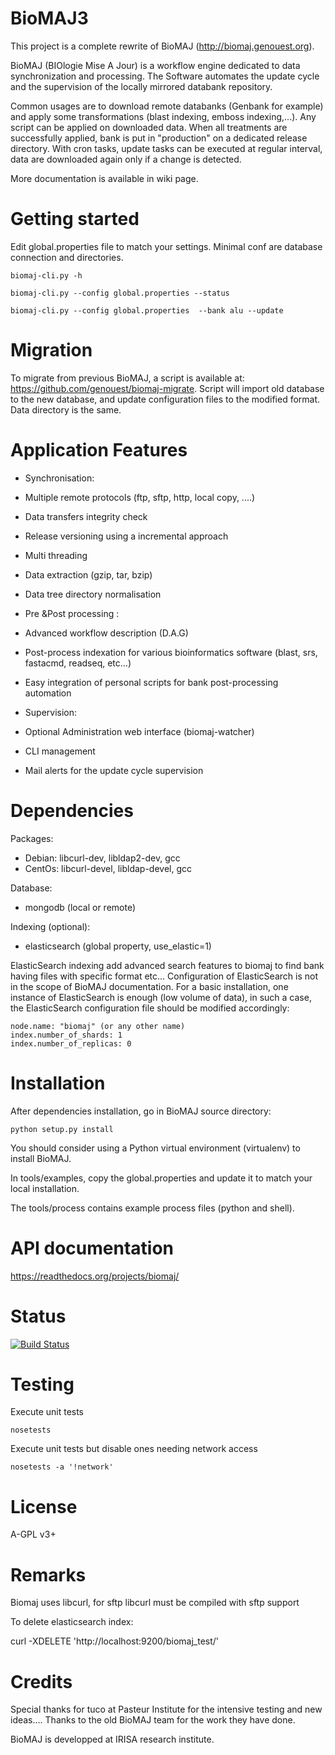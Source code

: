 BioMAJ3
=====

This project is a complete rewrite of BioMAJ (http://biomaj.genouest.org).

BioMAJ (BIOlogie Mise A Jour) is a workflow engine dedicated to data
synchronization and processing. The Software automates the update cycle and the
supervision of the locally mirrored databank repository.

Common usages are to download remote databanks (Genbank for example) and apply
some transformations (blast indexing, emboss indexing,...). Any script can be
applied on downloaded data. When all treatments are successfully applied, bank
is put in "production" on a dedicated release directory.
With cron tasks, update tasks can be executed at regular interval, data are
downloaded again only if a change is detected.

More documentation is available in wiki page.

Getting started
===============

Edit global.properties file to match your settings. Minimal conf are database connection and directories.

    biomaj-cli.py -h

    biomaj-cli.py --config global.properties --status

    biomaj-cli.py --config global.properties  --bank alu --update

Migration
=========

To migrate from previous BioMAJ, a script is available at:
https://github.com/genouest/biomaj-migrate. Script will import old database to
the new database, and update configuration files to the modified format. Data directory is the same.

Application Features
====================

* Synchronisation:
 * Multiple remote protocols (ftp, sftp, http, local copy, ....)
 * Data transfers integrity check
 * Release versioning using a incremental approach
 * Multi threading
 * Data extraction (gzip, tar, bzip)
 * Data tree directory normalisation


* Pre &Post processing :
 * Advanced workflow description (D.A.G) 
 * Post-process indexation for various bioinformatics software (blast, srs,
   fastacmd, readseq, etc…)
 * Easy integration of personal scripts for bank post-processing automation


* Supervision:
 * Optional Administration web interface (biomaj-watcher)
 * CLI management
 * Mail alerts for the update cycle supervision



Dependencies
============

Packages:
 * Debian: libcurl-dev, libldap2-dev, gcc
 * CentOs: libcurl-devel, libldap-devel, gcc

Database:
 * mongodb (local or remote)

Indexing (optional):
 * elasticsearch (global property, use_elastic=1)

ElasticSearch indexing add advanced search features to biomaj to find bank
having files with specific format etc...
Configuration of ElasticSearch is not in the scope of BioMAJ documentation.
For a basic installation, one instance of ElasticSearch is enough (low volume of
data), in such a case, the ElasticSearch configuration file should be modified
accordingly:

    node.name: "biomaj" (or any other name)
    index.number_of_shards: 1
    index.number_of_replicas: 0

Installation
============

After dependencies installation, go in BioMAJ source directory:

    python setup.py install


You should consider using a Python virtual environment (virtualenv) to install BioMAJ.

In tools/examples, copy the global.properties and update it to match your local
installation.

The tools/process contains example process files (python and shell).


API documentation
=================

https://readthedocs.org/projects/biomaj/

Status
======

[![Build Status](https://travis-ci.org/genouest/biomaj.svg?branch=master)](https://travis-ci.org/genouest/biomaj)


Testing
=======

Execute unit tests

    nosetests

Execute unit tests but disable ones needing network access

    nosetests -a '!network'

License
=======

A-GPL v3+

Remarks
=======

Biomaj uses libcurl, for sftp libcurl must be compiled with sftp support

To delete elasticsearch index:

 curl -XDELETE 'http://localhost:9200/biomaj_test/'

Credits
======

Special thanks for tuco at Pasteur Institute for the intensive testing and new
ideas....
Thanks to the old BioMAJ team for the work they have done.

BioMAJ is developped at IRISA research institute.

